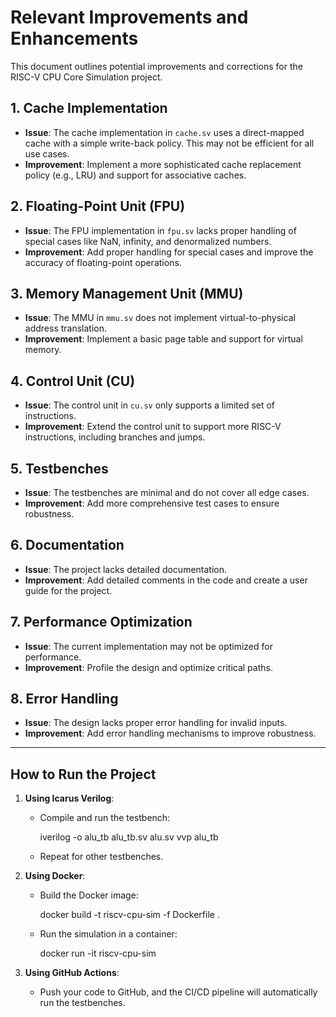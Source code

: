 # Relevant Improvements and Enhancements

This document outlines potential improvements and corrections for the RISC-V CPU Core Simulation project.

## 1. **Cache Implementation**
   - **Issue**: The cache implementation in `cache.sv` uses a direct-mapped cache with a simple write-back policy. This may not be efficient for all use cases.
   - **Improvement**: Implement a more sophisticated cache replacement policy (e.g., LRU) and support for associative caches.

## 2. **Floating-Point Unit (FPU)**
   - **Issue**: The FPU implementation in `fpu.sv` lacks proper handling of special cases like NaN, infinity, and denormalized numbers.
   - **Improvement**: Add proper handling for special cases and improve the accuracy of floating-point operations.

## 3. **Memory Management Unit (MMU)**
   - **Issue**: The MMU in `mmu.sv` does not implement virtual-to-physical address translation.
   - **Improvement**: Implement a basic page table and support for virtual memory.

## 4. **Control Unit (CU)**
   - **Issue**: The control unit in `cu.sv` only supports a limited set of instructions.
   - **Improvement**: Extend the control unit to support more RISC-V instructions, including branches and jumps.

## 5. **Testbenches**
   - **Issue**: The testbenches are minimal and do not cover all edge cases.
   - **Improvement**: Add more comprehensive test cases to ensure robustness.

## 6. **Documentation**
   - **Issue**: The project lacks detailed documentation.
   - **Improvement**: Add detailed comments in the code and create a user guide for the project.

## 7. **Performance Optimization**
   - **Issue**: The current implementation may not be optimized for performance.
   - **Improvement**: Profile the design and optimize critical paths.

## 8. **Error Handling**
   - **Issue**: The design lacks proper error handling for invalid inputs.
   - **Improvement**: Add error handling mechanisms to improve robustness.

---

## How to Run the Project

1. **Using Icarus Verilog**:
   - Compile and run the testbench:
   
     iverilog -o alu_tb alu_tb.sv alu.sv
     vvp alu_tb
     
   - Repeat for other testbenches.

2. **Using Docker**:
   - Build the Docker image:
     
     docker build -t riscv-cpu-sim -f Dockerfile .
     
   - Run the simulation in a container:
     
     docker run -it riscv-cpu-sim
     

3. **Using GitHub Actions**:
   - Push your code to GitHub, and the CI/CD pipeline will automatically run the testbenches.